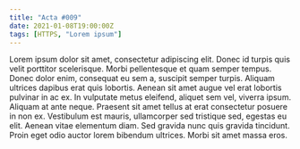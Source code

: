 ```yaml
---
title: "Acta #009"
date: 2021-01-08T19:00:00Z
tags: [HTTPS, "Lorem ipsum"]
--- 
```


 Lorem ipsum dolor sit amet, consectetur adipiscing elit. Donec id turpis quis velit porttitor scelerisque. Morbi pellentesque et quam semper tempus. Donec dolor enim, consequat eu sem a, suscipit semper turpis. Aliquam ultrices dapibus erat quis lobortis. Aenean sit amet augue vel erat lobortis pulvinar in ac ex. In vulputate metus eleifend, aliquet sem vel, viverra ipsum. Aliquam at ante neque. Praesent sit amet tellus at erat consectetur posuere in non ex. Vestibulum est mauris, ullamcorper sed tristique sed, egestas eu elit. Aenean vitae elementum diam. Sed gravida nunc quis gravida tincidunt. Proin eget odio auctor lorem bibendum ultrices. Morbi sit amet massa eros.
